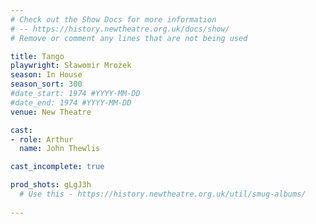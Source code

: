 ```yaml
---
# Check out the Show Docs for more information 
# -- https://history.newtheatre.org.uk/docs/show/
# Remove or comment any lines that are not being used 

title: Tango
playwright: Sławomir Mrożek
season: In House
season_sort: 300
#date_start: 1974 #YYYY-MM-DD
#date_end: 1974 #YYYY-MM-DD 
venue: New Theatre 

cast:
- role: Arthur 
  name: John Thewlis

cast_incomplete: true 

prod_shots: gLgJ3h
  # Use this - https://history.newtheatre.org.uk/util/smug-albums/
    
---
```

